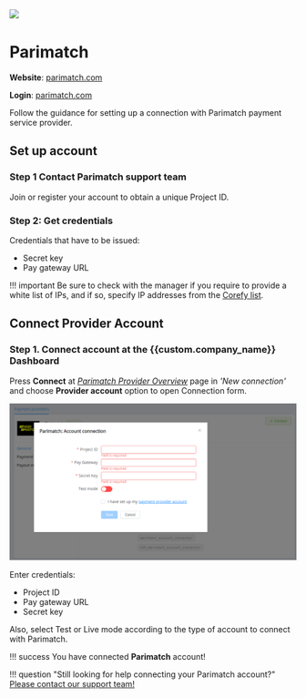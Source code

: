 <img src="https://static.openfintech.io/payment_providers/parimatch/logo.svg?w=400" width="400px">

# Parimatch

**Website**: [parimatch.com](https://parimatch.com/en/)

**Login**: [parimatch.com](https://parimatch.com/en/?login=1)

Follow the guidance for setting up a connection with Parimatch payment service provider.

## Set up account

### Step 1 Contact Parimatch support team

Join or register your account to obtain a unique Project ID.

### Step 2: Get credentials

Credentials that have to be issued:

* Secret key
* Pay gateway URL

!!! important
    Be sure to check with the manager if you require to provide a white list of IPs, and if so, specify IP addresses from the [Corefy list](/integration/ips/).

## Connect Provider Account

### Step 1. Connect account at the {{custom.company_name}} Dashboard

Press **Connect** at [*Parimatch Provider Overview*]({{custom.dashboard_base_url}}connect-directory/payment-providers/NAME/general) page in *'New connection'* and choose **Provider account** option to open Connection form.

![Connect](images/provider-account.png)

Enter credentials:

* Project ID
* Pay gateway URL
* Secret key

Also, select Test or Live mode according to the type of account to connect with Parimatch.

!!! success
    You have connected **Parimatch** account!

!!! question "Still looking for help connecting your Parimatch account?"
    <!--email_off-->[Please contact our support team!](mailto:{{custom.support_email}})<!--/email_off-->
